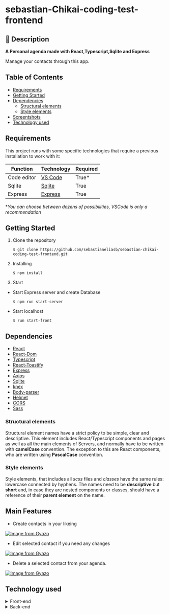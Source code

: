 # sebastian-Chikai-coding-test-frontend
## 📔 Description
**A Personal agenda made with React,Typescript,Sqlite and Express**

Manage your contacts through this app.

## Table of Contents <!-- omit in toc -->
  - [Requirements](#requirements)
  - [Getting Started](#getting-started)
  - [Dependencies](#dependencies)
    - [Structural elements](#structural-elements)
    - [Style elements](#style-elements)
  - [Screentshots](#screentshots)
  - [Technology used](#technology-used)
## Requirements

This project runs with some specific technologies that require a previous installation to work with it:

| Function       | Technology                                      | Required |
| -------------- | ----------------------------------------------- | -------- |
| Code editor    | [VS Code](https://code.visualstudio.com/)       | True*    |
| Sqlite         | [Sqlite](https://www.sqlite.org/)              | True     |
| Express  | [Express](https://expressjs.com)              | True |


*_You can choose between dozens of possibilities, VSCode is only a recommendation_

## Getting Started
1. Clone the repository
   
   ```
   $ git clone https://github.com/sebastianeliasb/sebastian-chikai-coding-test-frontend.git
    ```
2. Installing
    ```
    $ npm install
    ```
3. Start

- Start Express server and create Database

    ```
   $ npm run start-server
   ``` 
   
- Start localhost  
   
   ```
   $ run start-front
   ```
   

## Dependencies
- [React](https://reactjs.org/)
- [React-Dom](https://reactjs.org/docs/react-dom.html)
- [Typescript](https://www.typescriptlang.org/)
- [React-Toastify](https://github.com/fkhadra/react-toastify)
- [Express](https://expressjs.com/)
- [Axios](https://github.com/axios/axios)
- [Sqlite](https://www.sqlite.org/)
- [knex](https://knexjs.org/)
- [Body-parser](https://github.com/expressjs/body-parser)
- [Helmet](https://github.com/helmetjs/helmet)
- [CORS](https://github.com/expressjs/cors)
- [Sass](https://sass-lang.com/)


### Structural elements
Structural element names have a strict policy to be simple, clear and descriptive. This element includes React/Typescript components and pages as well as all the main elements of Servers, and normally have to be written with __camelCase__ convention. The exception to this are React components, who are written using __PascalCase__ convention.

### Style elements
Style elements, that includes all _scss_ files and _classes_ have the same rules: lowercase connected by hyphens. The names need to be __descriptive__ but __short__ and, in case they are nested components or classes, should have a reference of their __parent element__ on the name.

## Main Features
* Create contacts in your likeing

[![Image from Gyazo](https://i.gyazo.com/5202dae46c5a42da796f4b5d4db56127.gif)](https://gyazo.com/5202dae46c5a42da796f4b5d4db56127)

* Edit selected contact if you need any changes

[![Image from Gyazo](https://i.gyazo.com/6f67739e7b5edc75de1672c218063c29.gif)](https://gyazo.com/6f67739e7b5edc75de1672c218063c29)

* Delete a selected contact from your agenda.

[![Image from Gyazo](https://i.gyazo.com/f3fa4012a16ba2f993f78ca7c0fa071c.gif)](https://gyazo.com/f3fa4012a16ba2f993f78ca7c0fa071c)




## Technology used
<details>
<summary>Front-end</summary>

![React](https://img.shields.io/badge/React-61DAFB?style=flat-square&logo=React&logoColor=black)
![Sass](https://img.shields.io/badge/Sass-CC6699?style=flat-square&logo=Sass&logoColor=white)

![JS](https://img.shields.io/badge/JavaScript-F7DF1E?style=flat-square&logo=JavaScript&logoColor=black)

</details>
<details>
<summary>Back-end</summary>

![Node.js](https://img.shields.io/badge/Node.js-339933?style=flat-square&logo=Node.js&logoColor=white)
![Express](https://img.shields.io/badge/Express-000000?style=flat-square&logo=Express&logoColor=white)
![Sqlite](https://img.shields.io/badge/Sqlite-4479A1?style=flat-square&logo=MySQL&logoColor=white)
![Jest](https://img.shields.io/badge/Jest-C21325?style=flat-square&logo=Jest&logoColor=white)
</details>
